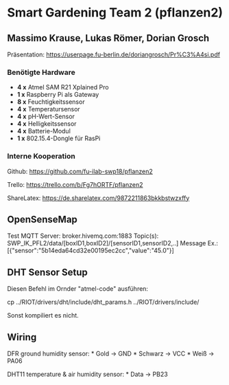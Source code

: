 # Smart Gardening Team 2 (pflanzen2)
## Massimo Krause, Lukas Römer, Dorian Grosch

Präsentation: https://userpage.fu-berlin.de/doriangrosch/Pr%C3%A4si.pdf

### Benötigte Hardware

* **4 x** Atmel SAM R21 Xplained Pro 
* **1 x** Raspberry Pi als Gateway
* **8 x** Feuchtigkeitssensor
* **4 x** Temperatursensor
* **4 x** pH-Wert-Sensor
* **4 x** Helligkeitssensor
* **4 x** Batterie-Modul
* **1 x** 802.15.4-Dongle für RasPi

### Interne Kooperation

Github: https://github.com/fu-ilab-swp18/pflanzen2

Trello: https://trello.com/b/Fg7hORTF/pflanzen2

ShareLatex: https://de.sharelatex.com/9872211863bkkbstwzxffy

## OpenSenseMap

Test MQTT Server: broker.hivemq.com:1883
Topic(s): SWP_IK_PFL2/data/[boxID1,boxID2]/[sensorID1,sensorID2,..]
Message Ex.: [{"sensor":"5b14eda64cd32e00195ec2cc","value":"45.0"}]

## DHT Sensor Setup

Diesen Befehl im Ornder "atmel-code" ausführen:

cp ../RIOT/drivers/dht/include/dht_params.h ../RIOT/drivers/include/

Sonst kompiliert es nicht.

## Wiring

DFR ground humidity sensor:
    * Gold      -> GND
    * Schwarz   -> VCC
    * Weiß      -> PA06

DHT11 temperature & air humidity sensor:
    * Data      -> PB23
